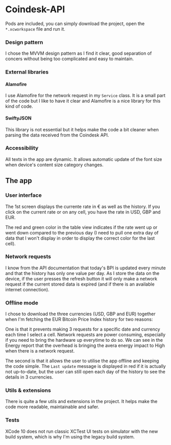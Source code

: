 # Coindesk-API

Pods are included, you can simply download the project, open the `*.xcworkspace` file and run it.

### Design pattern
I chose the MVVM design pattern as I find it clear, good separation of concers without being too complicated and easy to maintain.

### External libraries
#### Alamofire
I use Alamofire for the network request in my `Service` class. It is a small part of the code but I like to have it clear and Alamofire is a nice library for this kind of code.

#### SwiftyJSON
This library is not essential but it helps make the code a bit cleaner when parsing the data received from the Coindesk API.

### Accessibility
All texts in the app are dynamic. It allows automatic update of the font size when device's content size category changes.

## The app

### User interface
The 1st screen displays the currente rate in € as well as the history. If you click on the current rate or on any cell, you have the rate in USD, GBP and EUR.

The red and green color in the table view indicates if the rate went up or went down compared to the previous day (I need to pull one extra day of data that I won't display in order to display the correct color for the last cell).

### Network requests
I know from the API documentation that today's BPI is updated every minute and that the history has only one value per day. As I store the data on the device, if the user presses the refresh button it will only make a network request if the current stored data is expired (and if there is an available internet connection).

### Offline mode
I chose to download the three currencies (USD, GBP and EUR) together when I'm fetching the EUR Bitcoin Price Index history for two reasons:

One is that it prevents making 3 requests for a specific date and currency each time I select a cell. Network requests are power consuming, especially if you need to bring the hardware up everytime to do so. We can see in the Energy report that the overhead is bringing the avera energy impact to High when there is a network request.

The second is that it allows the user to utilise the app offline and keeping the code simple. The `Last update` message is displayed in red if it is actually not up-to-date, but the user can still open each day of the history to see the details in 3 currencies.

### Utils & extensions
There is quite a few utils and extensions in the project. It helps make the code more readable, maintainable and safer.

### Tests
XCode 10 does not run classic XCTest UI tests on simulator with the new build system, which is why I'm using the legacy build system.
